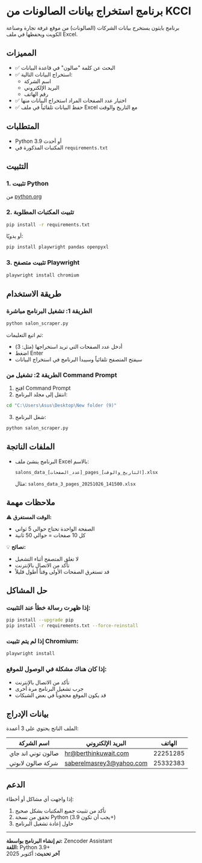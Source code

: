# برنامج استخراج بيانات الصالونات من KCCI

برنامج بايثون يستخرج بيانات الشركات (الصالونات) من موقع غرفة تجارة وصناعة الكويت ويحفظها في ملف Excel.

## المميزات

- ✅ البحث عن كلمة "صالون" في قاعدة البيانات
- ✅ استخراج البيانات التالية:
  - اسم الشركة
  - البريد الإلكتروني
  - رقم الهاتف
- ✅ اختيار عدد الصفحات المراد استخراج البيانات منها
- ✅ حفظ البيانات تلقائياً في ملف Excel مع التاريخ والوقت

## المتطلبات

- Python 3.9 أو أحدث
- المكتبات المذكورة في `requirements.txt`

## التثبيت

### 1. تثبيت Python
من [python.org](https://www.python.org)

### 2. تثبيت المكتبات المطلوبة

```bash
pip install -r requirements.txt
```

أو يدويًا:

```bash
pip install playwright pandas openpyxl
```

### 3. تثبيت متصفح Playwright

```bash
playwright install chromium
```

## طريقة الاستخدام

### الطريقة 1: تشغيل البرنامج مباشرة

```bash
python salon_scraper.py
```

ثم اتبع التعليمات:
- أدخل عدد الصفحات التي تريد استخراجها (مثل: 3)
- اضغط Enter
- سيفتح المتصفح تلقائياً وسيبدأ البرنامج في استخراج البيانات

### الطريقة 2: تشغيل من Command Prompt

1. افتح Command Prompt
2. انتقل إلى مجلد البرنامج:
```bash
cd "C:\Users\Asus\Desktop\New folder (9)"
```

3. شغل البرنامج:
```bash
python salon_scraper.py
```

## الملفات الناتجة

- البرنامج ينشئ ملف Excel بالاسم:
  ```
  salons_data_[عدد_الصفحات]_pages_[التاريخ_والوقت].xlsx
  ```
  
  مثال: `salons_data_3_pages_20251026_141500.xlsx`

## ملاحظات مهمة

⚠️ **الوقت المستغرق:**
- الصفحة الواحدة تحتاج حوالي 5 ثواني
- كل 10 صفحات = حوالي 50 ثانية

💡 **نصائح:**
- لا تغلق المتصفح أثناء التشغيل
- تأكد من الاتصال بالإنترنت
- قد تستغرق الصفحات الأولى وقتاً أطول قليلاً

## حل المشاكل

### إذا ظهرت رسالة خطأ عند التثبيت:

```bash
pip install --upgrade pip
pip install -r requirements.txt --force-reinstall
```

### إذا لم يتم تثبيت Chromium:

```bash
playwright install
```

### إذا كان هناك مشكلة في الوصول للموقع:

- تأكد من الاتصال بالإنترنت
- جرب تشغيل البرنامج مرة أخرى
- قد يكون الموقع محجوباً في بعض الشبكات

## بيانات الإدراج

الملف الناتج يحتوي على 3 أعمدة:

| اسم الشركة | البريد الإلكتروني | الهاتف |
|---|---|---|
| صالون توني اند جاي | hr@berthinkuwait.com | 22251285 |
| شركة صالون لابوتي | saberelmasrey3@yahoo.com | 25332383 |

## الدعم

إذا واجهت أي مشاكل أو أخطاء:
1. تأكد من تثبيت جميع المكتبات بشكل صحيح
2. تحقق من نسخة Python (يجب أن تكون 3.9+)
3. حاول إعادة تشغيل البرنامج

---

**تم إنشاء البرنامج بواسطة:** Zencoder Assistant  
**اللغة:** Python 3.9+  
**آخر تحديث:** أكتوبر 2025
